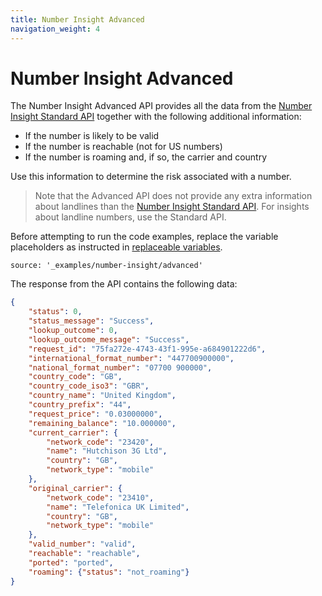 ```yaml
---
title: Number Insight Advanced
navigation_weight: 4
---
```


# Number Insight Advanced

The Number Insight Advanced API provides all the data from the [Number Insight Standard API](/number-insight/building-blocks/number-insight-standard) together with the following additional information:

* If the number is likely to be valid
* If the number is reachable (not for US numbers)
* If the number is roaming and, if so, the carrier and country

Use this information to determine the risk associated with a number.

> Note that the Advanced API does not provide any extra information about landlines than the [Number Insight Standard API](/number-insight/building-blocks/number-insight-standard). For insights about landline numbers, use the Standard API.

Before attempting to run the code examples, replace the variable placeholders as instructed in [replaceable variables](/number-insight/building-blocks/before-you-begin#replaceable-variables).

```building_blocks
source: '_examples/number-insight/advanced'
```

The response from the API contains the following data:

```json
{
    "status": 0,
    "status_message": "Success",
    "lookup_outcome": 0,
    "lookup_outcome_message": "Success",
    "request_id": "75fa272e-4743-43f1-995e-a684901222d6",
    "international_format_number": "447700900000",
    "national_format_number": "07700 900000",
    "country_code": "GB",
    "country_code_iso3": "GBR",
    "country_name": "United Kingdom",
    "country_prefix": "44",
    "request_price": "0.03000000",
    "remaining_balance": "10.000000",
    "current_carrier": {
        "network_code": "23420",
        "name": "Hutchison 3G Ltd",
        "country": "GB",
        "network_type": "mobile"
    },
    "original_carrier": {
        "network_code": "23410",
        "name": "Telefonica UK Limited",
        "country": "GB",
        "network_type": "mobile"
    },
    "valid_number": "valid",
    "reachable": "reachable",
    "ported": "ported",
    "roaming": {"status": "not_roaming"}
}
```
